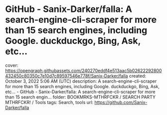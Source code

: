 # GitHub - Sanix-Darker/falla: A search-engine-cli-scraper for more than 15 search engines, including Google. duckduckgo, Bing, Ask, etc...

cover: https://opengraph.githubassets.com/240270eddf4e513aac5b02622292800432450c80350c7e10d7c89597546e778f/Sanix-Darker/falla
created: October 3, 2022 5:06 AM (UTC)
description: A search-engine-cli-scraper for more than 15 search engines, including Google. duckduckgo, Bing, Ask, etc... - GitHub - Sanix-Darker/falla: A search-engine-cli-scraper for more than 15 search engin...
folder: BOOKMRKS-MTHRFCKR / SEARCH PARTY MTHRFCKR! / Tools
tags: Search, tools
url: https://github.com/Sanix-Darker/falla